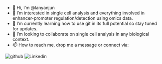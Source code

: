 - 👋 Hi, I’m @lanyanjun
- 👀 I’m interested in single cell analysis and everything involved in enhancer-promoter regulation/detection using omics data. 
- 🌱 I’m currently learning how to use git in its full potential so stay tuned for updates. 
- 💞️ I’m looking to collaborate on single cell analysis in any biological context.
- 📫 How to reach me, drop me a message or connect via:

![github](https://img.shields.io/badge/GitHub-000000?style=for-the-badge&logo=GitHub&logoColor=white)
![Linkedin](https://img.shields.io/badge/Linkedin-6495ED?style=for-the-badge&logo=Linkedin&logoColor=white)





<!---
lanyanjun/lanyanjun is a ✨ special ✨ repository because its `README.md` (this file) appears on your GitHub profile.
You can click the Preview link to take a look at your changes.
--->
